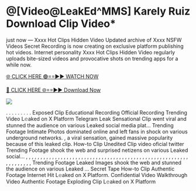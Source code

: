 # @[Video@LeakEd^MMS] Karely Ruiz Download Clip Video\*

just now — Xxxx Hot Clips Hidden Video Updated archive of Xxxx NSFW Videos Secret Recording is now creating on exclusive platform publishing hot videos. Internet personality Xxxx Hot Clips Hidden Video regularly uploads bite-sized videos and provocative shots on trending apps for a while now.

[🌐 CLICK HERE 🟢==►► WATCH NOW](https://tinyurl.com/topvvv?st=viral&si=gh)

[🔴 CLICK HERE 🌐==►► Download Now](https://tinyurl.com/topvvv?st=viral&si=gh)

[![](https://t4.ftcdn.net/jpg/00/89/87/57/360_F_89875724_hMf6q0pOUbIm38tYOeJTOKDftmRMQnny.jpg)](https://tinyurl.com/topvvv?st=viral&si=gh)

. . . . . . . . . Exposed Clip Educational Recording Official Recording Trending Video L𝚎aked on X Platform Telegram Leak Sensational Clip went viral and stunned the audience on various Leaked social media plat… Trending Footage Intimate Photos dominated online and left fans in shock on various underground networks. , a viral sensation, gained massive popularity because of this leaked clip. How-to Clip Unedited Clip video oficial twitter Trending Footage shook the web and surprised netizens on various Leaked social… , , , , , , , , , , , , , , , , , , , , , , , , , , , , , , , , , , , , , , , , , , , , , , , , , , , , , , , , , , , , , , , , , Trending Footage Leaked Images shook the web and stunned the audience on various Leaked … Secret Tape How-to Clip Authentic Footage Internet Hit L𝚎aked on X Platform. Confidential Video Walkthrough Video Authentic Footage Exploding Clip L𝚎aked on X Platform
